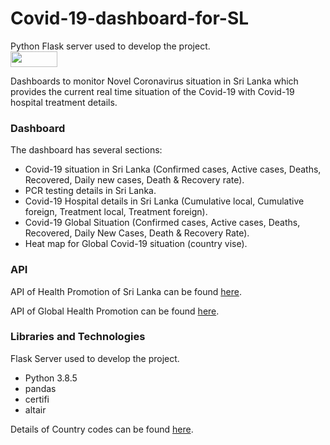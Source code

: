 # Covid-19-dashboard-for-SL
Python Flask server used to develop the project.<br>
<a href="https://flask.palletsprojects.com/en/1.1.x/"><img src= "https://github.com/nilupulmanodya/covid-19-dashbord-for-SL/blob/main/flask.png"  height="25" width = "75"></a>

<p>Dashboards to monitor Novel Coronavirus situation in Sri Lanka which provides the current real time situation of the Covid-19 with Covid-19 hospital treatment details. </P>

### Dashboard
<p>The dashboard has several sections:
  <ul>
    <li>Covid-19 situation in Sri Lanka (Confirmed cases, Active cases, Deaths, Recovered, Daily new cases, Death & Recovery rate).</li>   
    <li>PCR testing details in Sri Lanka.</li>
    <li>Covid-19 Hospital details in Sri Lanka (Cumulative local, Cumulative foreign, Treatment local, Treatment foreign).</li>
    <li>Covid-19 Global Situation (Confirmed cases, Active cases, Deaths, Recovered, Daily New Cases, Death & Recovery Rate).</li>
    <li>Heat map for Global Covid-19 situation (country vise).</li>
  </ul>
</p>



### API
<p>API of Health Promotion of Sri Lanka can be found <a href="https://hpb.health.gov.lk/api/get-current-statistical">here</a>.</p>
<p>API of Global Health Promotion can be found <a href="https://api.covid19api.com/summary">here</a>.</p>


### Libraries and Technologies
Flask Server used to develop the project.
<ul>
  <li>Python 3.8.5</li>
  <li>pandas</li>
  <li>certifi</li>
  <li>altair</li>
</ul>

<p>Details of Country codes can be found <a href="https://gist.githubusercontent.com/komasaru/9303029/raw/9ea6e5900715afec6ce4ff79a0c4102b09180ddd/iso_3166_1.csv">here</a>.</p>
